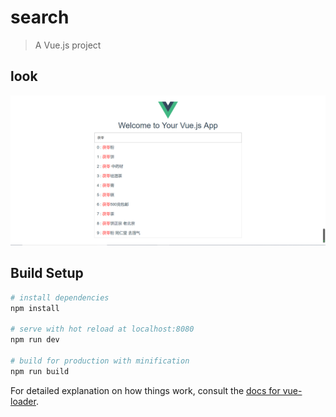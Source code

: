 # search

> A Vue.js project

## look
!['look'](https://github.com/banana618859/vue-search/blob/master/src/assets/show.png)

## Build Setup

``` bash
# install dependencies
npm install

# serve with hot reload at localhost:8080
npm run dev

# build for production with minification
npm run build
```

For detailed explanation on how things work, consult the [docs for vue-loader](http://vuejs.github.io/vue-loader).
